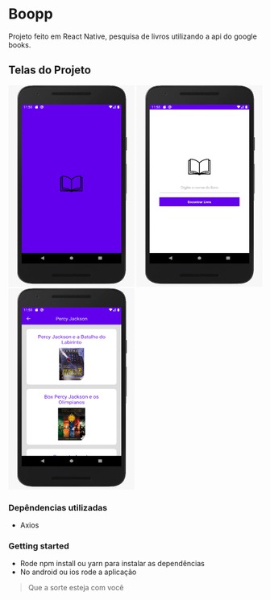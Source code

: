 # Boopp

Projeto feito em React Native, pesquisa de livros utilizando a api do google books.

## Telas do Projeto

<img src="https://github.com/Daniels887/Boopp/blob/master/Splash.jpeg" alt="Splash" width="250" height="400" /> <img src="https://github.com/Daniels887/Boopp/blob/master/Home.jpeg" alt="Home" width="250" height="400"/> <img src="https://github.com/Daniels887/Boopp/blob/master/Books.jpeg" alt="Books" width="250" height="400"/>

### Depêndencias utilizadas
* Axios

### Getting started

* Rode npm install ou yarn para instalar as dependências
* No android ou ios rode a aplicação

> Que a sorte esteja com você
